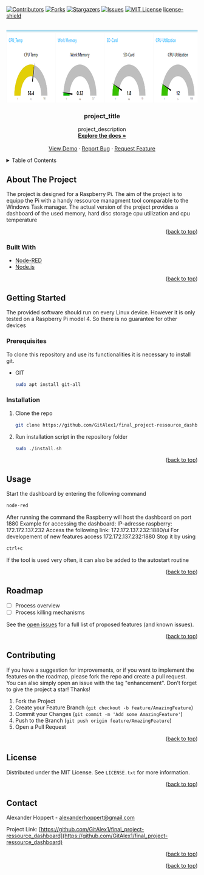 <div id="top"></div>

<!-- PROJECT SHIELDS -->
<!--
*** I'm using markdown "reference style" links for readability.
*** Reference links are enclosed in brackets [ ] instead of parentheses ( ).
*** See the bottom of this document for the declaration of the reference variables
*** for contributors-url, forks-url, etc. This is an optional, concise syntax you may use.
*** https://www.markdownguide.org/basic-syntax/#reference-style-links
-->
[![Contributors][contributors-shield]][contributors-url]
[![Forks][forks-shield]][forks-url]
[![Stargazers][stars-shield]][stars-url]
[![Issues][issues-shield]][issues-url]
[![MIT License][license-shield]][license-url]
[license-shield]


<!-- PROJECT LOGO -->
<br />
<div align="center">
  <a href="https://github.com/GitAlex1/final_project-ressource_dashboard">
    <img src="Dashboard.png" alt="Logo" width="948" height="189">
  </a>

<h3 align="center">project_title</h3>

  <p align="center">
    project_description
    <br />
    <a href="https://github.com/GitAlex1/final_project-ressource_dashboard"><strong>Explore the docs »</strong></a>
    <br />
    <br />
    <a href="https://github.com/GitAlex1/final_project-ressource_dashboard">View Demo</a>
    ·
    <a href="https://github.com/GitAlex1/final_project-ressource_dashboard/issues">Report Bug</a>
    ·
    <a href="https://github.com/GitAlex1/final_project-ressource_dashboard/issues">Request Feature</a>
  </p>
</div>



<!-- TABLE OF CONTENTS -->
<details>
  <summary>Table of Contents</summary>
  <ol>
    <li>
      <a href="#about-the-project">Project description</a>
      <ul>
        <li><a href="#built-with">Built With</a></li>
      </ul>
    </li>
    <li>
      <a href="#getting-started">Getting Started</a>
      <ul>
        <li><a href="#prerequisites">Prerequisites</a></li>
        <li><a href="#installation">Installation</a></li>
      </ul>
    </li>
    <li><a href="#usage">Usage</a></li>
    <li><a href="#roadmap">Roadmap</a></li>
    <li><a href="#contributing">Contributing</a></li>
    <li><a href="#license">License</a></li>
    <li><a href="#contact">Contact</a></li>
  </ol>
</details>



<!-- ABOUT THE PROJECT -->
## About The Project

The project is designed for a Raspberry Pi. The aim of the project is to equipp
the Pi with a handy ressource managment tool comparable to the Windows Task
manager. The actual version of the project provides a dashboard of the used
memory, hard disc storage cpu utilization and cpu temperature

<p align="right">(<a href="#top">back to top</a>)</p>



### Built With

* [Node-RED](https://nodered.org/)
* [Node.js](https://nodejs.org/en/)

<p align="right">(<a href="#top">back to top</a>)</p>



<!-- GETTING STARTED -->
## Getting Started

The provided software should run on every Linux device. However it is only tested on a Raspberry Pi model 4.
So there is no guarantee for other devices

### Prerequisites

To clone this repository and use its functionalities it is necessary to install git.
* GIT
  ```sh
  sudo apt install git-all
  ```

### Installation

1. Clone the repo
   ```sh
   git clone https://github.com/GitAlex1/final_project-ressource_dashboard.git
   ```
2. Run installation script in the repository folder
   ```sh
   sudo ./install.sh
   ```

<p align="right">(<a href="#top">back to top</a>)</p>



<!-- USAGE EXAMPLES -->
## Usage

Start the dashboard by entering the following command
   ```sh
   node-red
   ```
After running the command the Raspberry will host the dashboard on port 1880 
Example for accessing the dashboard:
IP-adresse raspberry: 172.172.137.232
Access the following link: 172.172.137.232:1880/ui
For developement of new features access 172.172.137.232:1880
Stop it by using
   ```sh
   ctrl+c
   ```
If the tool is used very often, it can also be added to the autostart routine

<p align="right">(<a href="#top">back to top</a>)</p>



<!-- ROADMAP -->
## Roadmap

- [ ] Process overview
- [ ] Process killing mechanisms

See the [open issues](https://github.com/github_username/repo_name/issues) for a full list of proposed features (and known issues).

<p align="right">(<a href="#top">back to top</a>)</p>



<!-- CONTRIBUTING -->
## Contributing

If you have a suggestion for improvements, or if you want to implement the features on the roadmap, please fork the repo and create a pull request. 
You can also simply open an issue with the tag "enhancement".
Don't forget to give the project a star! Thanks!

1. Fork the Project
2. Create your Feature Branch (`git checkout -b feature/AmazingFeature`)
3. Commit your Changes (`git commit -m 'Add some AmazingFeature'`)
4. Push to the Branch (`git push origin feature/AmazingFeature`)
5. Open a Pull Request

<p align="right">(<a href="#top">back to top</a>)</p>



<!-- LICENSE -->
## License

Distributed under the MIT License. See `LICENSE.txt` for more information.

<p align="right">(<a href="#top">back to top</a>)</p>



<!-- CONTACT -->
## Contact

Alexander Hoppert  - alexanderhoppert@gmail.com

Project Link: [https://github.com/GitAlex1/final_project-ressource_dashboard](https://github.com/GitAlex1/final_project-ressource_dashboard)

<p align="right">(<a href="#top">back to top</a>)</p>



<p align="right">(<a href="#top">back to top</a>)</p>



<!-- MARKDOWN LINKS & IMAGES -->
<!-- https://www.markdownguide.org/basic-syntax/#reference-style-links -->
[contributors-shield]: https://img.shields.io/github/contributors/GitAlex1/final_project-ressource_dashboard.svg?style=for-the-badge
[contributors-url]: https://github.com/GitAlex1/final_project-ressource_dashboard/graphs/contributors
[forks-shield]: https://img.shields.io/github/forks/GitAlex1/final_project-ressource_dashboard.svg?style=for-the-badge
[forks-url]: https://github.com/GitAlex1/final_project-ressource_dashboard/network/members
[stars-shield]: https://img.shields.io/github/stars/GitAlex1/final_project-ressource_dashboard.svg?style=for-the-badge
[stars-url]: https://github.com/GitAlex1/final_project-ressource_dashboard/stargazers
[issues-shield]: https://img.shields.io/github/issues/GitAlex1/final_project-ressource_dashboard.svg?style=for-the-badge
[issues-url]: https://github.com/GitAlex1/final_project-ressource_dashboard/issues
[license-shield]: https://img.shields.io/github/license/GitAlex1/final_project-ressource_dashboard.svg?style=for-the-badge
[license-url]: https://github.com/GitAlex1/final_project-ressource_dashboard/blob/main/LICENSE.txt
[product-screenshot]: images/screenshot.png
